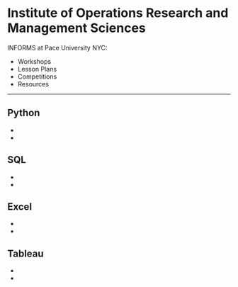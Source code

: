 # Institute of Operations Research and Management Sciences 
INFORMS at Pace University NYC: 
- Workshops
- Lesson Plans
- Competitions
- Resources

__________

## Python
- 
-

## SQL
-
-

## Excel
-
-

## Tableau
-
-

